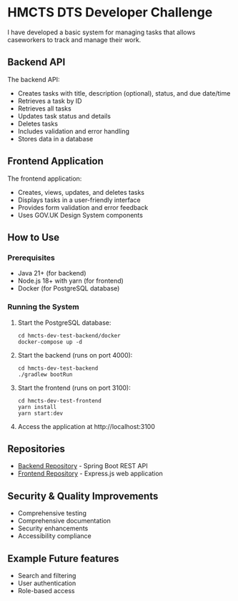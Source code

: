 # HMCTS DTS Developer Challenge

I have developed a basic system for managing tasks that allows caseworkers to track and manage their work.

## Backend API

The backend API:

- Creates tasks with title, description (optional), status, and due date/time
- Retrieves a task by ID
- Retrieves all tasks
- Updates task status and details
- Deletes tasks
- Includes validation and error handling
- Stores data in a database

## Frontend Application

The frontend application:

- Creates, views, updates, and deletes tasks
- Displays tasks in a user-friendly interface
- Provides form validation and error feedback
- Uses GOV.UK Design System components

## How to Use

### Prerequisites

- Java 21+ (for backend)
- Node.js 18+ with yarn (for frontend)
- Docker (for PostgreSQL database)

### Running the System

1. Start the PostgreSQL database:

   ```
   cd hmcts-dev-test-backend/docker
   docker-compose up -d
   ```

2. Start the backend (runs on port 4000):

   ```
   cd hmcts-dev-test-backend
   ./gradlew bootRun
   ```

3. Start the frontend (runs on port 3100):

   ```
   cd hmcts-dev-test-frontend
   yarn install
   yarn start:dev
   ```

4. Access the application at http://localhost:3100

## Repositories

- [Backend Repository](https://github.com/hmcts-lrm-anon/hmcts-dev-test-backend) - Spring Boot REST API
- [Frontend Repository](https://github.com/hmcts-lrm-anon/hmcts-dev-test-frontend) - Express.js web application

## Security & Quality Improvements

- Comprehensive testing
- Comprehensive documentation
- Security enhancements
- Accessibility compliance

## Example Future features

- Search and filtering
- User authentication
- Role-based access
